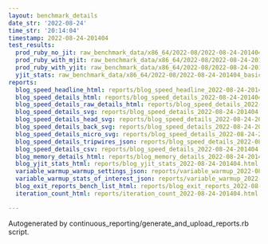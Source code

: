 ```yaml
---
layout: benchmark_details
date_str: '2022-08-24'
time_str: '20:14:04'
timestamp: 2022-08-24-201404
test_results:
  prod_ruby_no_jit: raw_benchmark_data/x86_64/2022-08/2022-08-24-201404_basic_benchmark_prod_ruby_no_jit.json
  prod_ruby_with_mjit: raw_benchmark_data/x86_64/2022-08/2022-08-24-201404_basic_benchmark_prod_ruby_with_mjit.json
  prod_ruby_with_yjit: raw_benchmark_data/x86_64/2022-08/2022-08-24-201404_basic_benchmark_prod_ruby_with_yjit.json
  yjit_stats: raw_benchmark_data/x86_64/2022-08/2022-08-24-201404_basic_benchmark_yjit_stats.json
reports:
  blog_speed_headline_html: reports/blog_speed_headline_2022-08-24-201404.html
  blog_speed_details_html: reports/blog_speed_details_2022-08-24-201404.html
  blog_speed_details_raw_details_html: reports/blog_speed_details_2022-08-24-201404.raw_details.html
  blog_speed_details_svg: reports/blog_speed_details_2022-08-24-201404.svg
  blog_speed_details_head_svg: reports/blog_speed_details_2022-08-24-201404.head.svg
  blog_speed_details_back_svg: reports/blog_speed_details_2022-08-24-201404.back.svg
  blog_speed_details_micro_svg: reports/blog_speed_details_2022-08-24-201404.micro.svg
  blog_speed_details_tripwires_json: reports/blog_speed_details_2022-08-24-201404.tripwires.json
  blog_speed_details_csv: reports/blog_speed_details_2022-08-24-201404.csv
  blog_memory_details_html: reports/blog_memory_details_2022-08-24-201404.html
  blog_yjit_stats_html: reports/blog_yjit_stats_2022-08-24-201404.html
  variable_warmup_warmup_settings_json: reports/variable_warmup_2022-08-24-201404.warmup_settings.json
  variable_warmup_stats_of_interest_json: reports/variable_warmup_2022-08-24-201404.stats_of_interest.json
  blog_exit_reports_bench_list_html: reports/blog_exit_reports_2022-08-24-201404.bench_list.html
  iteration_count_html: reports/iteration_count_2022-08-24-201404.html

---
```

Autogenerated by continuous_reporting/generate_and_upload_reports.rb script.
